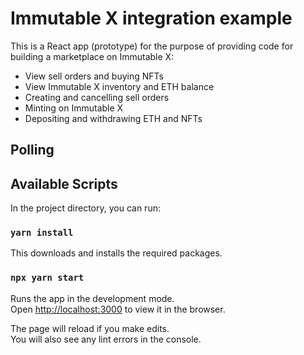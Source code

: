 # Immutable X integration example
This is a React app (prototype) for the purpose of providing code for building a marketplace on Immutable X:
- View sell orders and buying NFTs
- View Immutable X inventory and ETH balance
- Creating and cancelling sell orders
- Minting on Immutable X
- Depositing and withdrawing ETH and NFTs

## Polling


## Available Scripts

In the project directory, you can run:

### `yarn install`

This downloads and installs the required packages.

### `npx yarn start`

Runs the app in the development mode.\
Open [http://localhost:3000](http://localhost:3000) to view it in the browser.

The page will reload if you make edits.\
You will also see any lint errors in the console.
